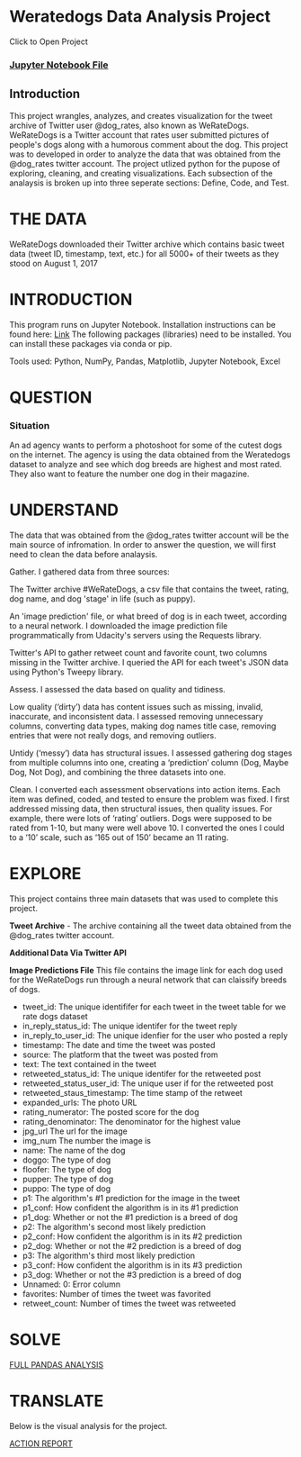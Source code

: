 # Weratedogs Data Analysis Project
Click to Open Project
### <a href="https://nbviewer.jupyter.org/github/JayCarrLTD/weratedogs/blob/master/Datafiles/Weratedogs_analysis.ipynb">Jupyter Notebook File</a>

## Introduction
This project wrangles, analyzes, and creates visualization for the tweet archive of Twitter user @dog_rates, also known as WeRateDogs. WeRateDogs is a Twitter account that rates user submitted pictures of people's dogs along with a humorous comment about the dog. This project was to developed in order to analyze the data that was obtained from the @dog_rates twitter account. The project utlized python for the pupose of exploring, cleaning, and creating visualizations. Each subsection of the analaysis is broken up into three seperate sections: Define, Code, and Test. 

# THE DATA
WeRateDogs downloaded their Twitter archive which contains basic tweet data (tweet ID, timestamp, text, etc.) for all 5000+ of their tweets as they stood on August 1, 2017

# INTRODUCTION

This program runs on Jupyter Notebook. Installation instructions can be found here: <a href ="https://jupyter.org/install.html">Link</a>
The following packages (libraries) need to be installed. You can install these packages via conda or pip. 

Tools used: Python, NumPy, Pandas, Matplotlib, Jupyter Notebook, Excel


# QUESTION

### Situation
An ad agency wants to perform a photoshoot for some of the cutest dogs on the internet. The agency is using the data obtained from the Weratedogs dataset to analyze and see which dog breeds are highest and most rated. They also want to feature the number one dog in their magazine.

# UNDERSTAND
The data that was obtained from the @dog_rates twitter account will be the main source of infromation. In order to answer the question, we will first need to clean the data before analaysis. 

Gather. I gathered data from three sources:

The Twitter archive #WeRateDogs, a csv file that contains the tweet, rating, dog name, and dog 'stage' in life (such as puppy).

An 'image prediction' file, or what breed of dog is in each tweet, according to a neural network.  I downloaded the image prediction file programmatically from Udacity's servers using the Requests library.

Twitter's API to gather retweet count and favorite count, two columns missing in the Twitter archive. I queried the API for each tweet's JSON data using Python's Tweepy library.

Assess. I assessed the data based on quality and tidiness. 

Low quality (‘dirty’) data has content issues such as missing, invalid, inaccurate, and inconsistent data. I assessed removing unnecessary columns, converting data types, making dog names title case, removing entries that were not really dogs, and removing outliers.

Untidy (‘messy’) data has structural issues. I assessed gathering dog stages from multiple columns into one, creating a ‘prediction’ column (Dog, Maybe Dog, Not Dog), and combining the three datasets into one.

Clean. I converted each assessment observations into action items. Each item was defined, coded, and tested to ensure the problem was fixed. I first addressed missing data, then structural issues, then quality issues. For example, there were lots of ‘rating’ outliers. Dogs were supposed to be rated from 1-10, but many were well above 10. I converted the ones I could to a ‘10’ scale, such as ‘165 out of 150’ became an 11 rating.

# EXPLORE
This project contains three main datasets that was used to complete this project.

<b>Tweet Archive</b> - The archive containing all the tweet data obtained from the @dog_rates twitter account.



<b>Additional Data Via Twitter API</b>

<b>Image Predictions File</b>
This file contains the image link for each dog used for the WeRateDogs run through a neural network that can claissify breeds of dogs. 
<ul>
  <li>tweet_id: The unique identififer for each tweet in the tweet table for we rate dogs dataset</li>
<li>in_reply_status_id: The unique identifer for the tweet reply</li>
<li>in_reply_to_user_id: The unique idenfier for the user who posted a reply</li>
<li>timestamp: The date and time the tweet was posted</li>
<li>source: The platform that the tweet was posted from</li>
<li>text: The text contained in the tweet</li>
<li>retweeted_status_id: The unique identifer for the retweeted post</li>
<li>retweeted_status_user_id: The unique user if for the retweeted post</li>
<li>retweeted_staus_timestamp: The time stamp of the retweet</li>
<li>expanded_urls: The photo URL</li>
<li>rating_numerator: The posted score for the dog</li>
<li>rating_denominator: The denominator for the highest value</li>
<li>jpg_url The url for the image</li>
<li>img_num The number the image is</li>
<li>name: The name of the dog</li>
<li>doggo: The type of dog</li>
<li>floofer: The type of dog</li>
<li>pupper: The type of dog</li>
<li>puppo: The type of dog</li>
<li>p1: The algorithm's #1 prediction for the image in the tweet</li>
<li>p1_conf: How confident the algorithm is in its #1 prediction</li>
<li>p1_dog: Whether or not the #1 prediction is a breed of dog</li>
<li>p2: The algorithm's second most likely prediction</li>
<li>p2_conf: How confident the algorithm is in its #2 prediction</li>
<li>p2_dog: Whether or not the #2 prediction is a breed of dog</li>
<li>p3: The algorithm's third most likely prediction</li>
<li>p3_conf: How confident the algorithm is in its #3 prediction</li>
<li>p3_dog: Whether or not the #3 prediction is a breed of dog</li>
<li>Unnamed: 0: Error column</li>
<li>favorites: Number of times the tweet was favorited</li>
<li>retweet_count: Number of times the tweet was retweeted</li>
  
 </ul>

# SOLVE
<a href="https://nbviewer.jupyter.org/github/JayCarrLTD/weratedogs/blob/master/Datafiles/Weratedogs_analysis.ipynb">FULL PANDAS ANALYSIS</a>

# TRANSLATE
Below is the visual analysis for the project.

<a href="https://nbviewer.jupyter.org/github/JayCarrLTD/weratedogs/blob/master/action_report.pdf">ACTION REPORT</a>
